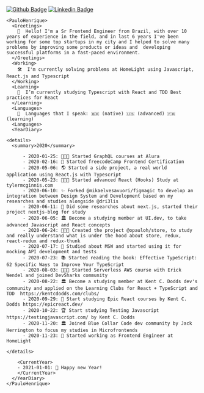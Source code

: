 
[![Github Badge](https://img.shields.io/badge/-Github-000?style=flat-square&logo=Github&logoColor=white&link=https://github.com/opauloh)](https://github.com/opauloh)
[![Linkedin Badge](https://img.shields.io/badge/-LinkedIn-blue?style=flat-square&logo=Linkedin&logoColor=white&link=https://www.linkedin.com/in/paulohenriquesilva/)](https://www.linkedin.com/in/paulohenriquesilva/)

```
<PauloHenrique>
  <Greetings>
    👋  Hello! I'm a Sr Frontend Engineer from Brazil, with over 10 years of experience in the field, and in last 6 years I've been working for some top startups in my city and I helped to solve many problems by improving some products or ideas and  developing successful platforms in a fast-paced environment.
  </Greetings>
  <Working>
    🛠  I'm currently solving problems at HomeLight using Javascript, React.js and Typescript
  </Working>
  <Learning>
    🔭  I’m currently studying Typescript with React and TDD Best practices for React
  </Learning>
  <Languages>
    💬  Languages that I speak: 🇧🇷 (native) 🇺🇸 (advanced) 🇫🇷 (learning)
  <Languages>
  <YearDiary>
```
    <details>
      <summary>2020</summary>
```   
      - 2020-01-25: 👨🏻‍🎓 Started GraphQL courses at Alura
      - 2020-02-16: 📜 Started freecodeCamp Frontend Certification
      - 2020-05-06: 🌎 Started a side project, a real world application using React.js with Typescript
      - 2020-05-23: 👨🏻‍🎓 Started advanced React (Hooks) Study at tylermcginnis.com
      - 2020-06-10: ✨ Forked @mikaelvesavuori/figmagic to develop an integration between Design System and Development based on my researches and studies alongside @dri3lis
      - 2020-06-11: 🔬 Did some researches about next.js, started their project nextjs-blog for study 
      - 2020-06-05: 🏛 Become a studying member at UI.dev, to take advanced Javascript and React concepts
      - 2020-06-24: 👨🏻‍💻 Created the project @opauloh/store, to study and really understand what is under the hood about store, redux, react-redux and redux-thunk
      - 2020-07-17: 🔬 Studied about MSW and started using it for mocking API development and tests
      - 2020-07-23: 📚 Started reading the book: Effective TypeScript: 62 Specific Ways to Improve Your TypeScript
      - 2020-08-03: 👨🏻‍🎓 Started Serverless AWS course with Erick Wendel and joined DevSharks community
      - 2020-08-22: 🏛 Become a studying member at Kent C. Dodds dev's community and applied on the Learning Clubs for React + TypeScript and TDD  https://kentcdodds.com/clubs/
      - 2020-09-29: 🚀 Start studying Epic React courses by Kent C. Dodds https://epicreact.dev/
      - 2020-10-22: 🏆 Start studying Testing Javascript https://testingjavascript.com/ by Kent C. Dodds
      - 2020-11-20: 🏛 Joined Blue Collar Code dev community by Jack Herrington to focus my studies in Microfrontends
      - 2020-11-23: 🏢 Started working as Frontend Engineer at HomeLight
```
    </details>
```
    <CurrentYear>
    - 2021-01-01: 🎇 Happy new Year!
    </CurrentYear>
  </YearDiary>
</PauloHenrique>
```
